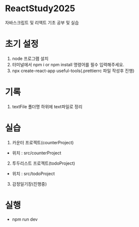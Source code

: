 # ReactStudy2025

자바스크립트 및 리액트 기초 공부 및 실습

# 초기 설정

1. node 프로그램 설치
2. 터미널에서 npm i or npm install 명령어를 필수 입력해주세요.
3. npx create-react-app useful-tools(.prettierrc 파일 작성후 진행)

# 기록

1. textFile 폴더명 하위에 text파일로 정리

# 실습

1. 카운터 프로젝트(counterProject)
- 위치 : src/counterProject
2. 투두리스트 프로젝트(todoProject)
- 위치 : src/todoProject
3. 감정일기장(진행중)


# 실행
- npm run dev